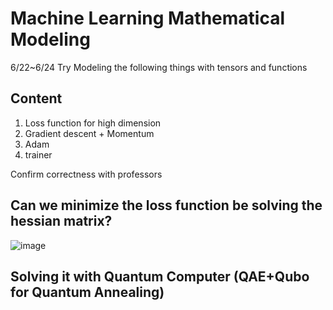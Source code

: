 # Machine Learning Mathematical Modeling
6/22~6/24 Try Modeling the following things with tensors and functions
## Content
1. Loss function for high dimension
2. Gradient descent + Momentum
3. Adam
4. trainer

Confirm correctness with professors
## Can we minimize the loss function be solving the hessian matrix?
![image](https://user-images.githubusercontent.com/45451908/175523401-b1175b31-8a1a-4df2-ae1e-350a33f223c4.png)

## Solving it with Quantum Computer (QAE+Qubo for Quantum Annealing)

